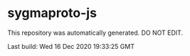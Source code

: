 # sygmaproto-js
This repository was automatically generated. DO NOT EDIT. 

Last build: Wed 16 Dec 2020 19:33:25 GMT
